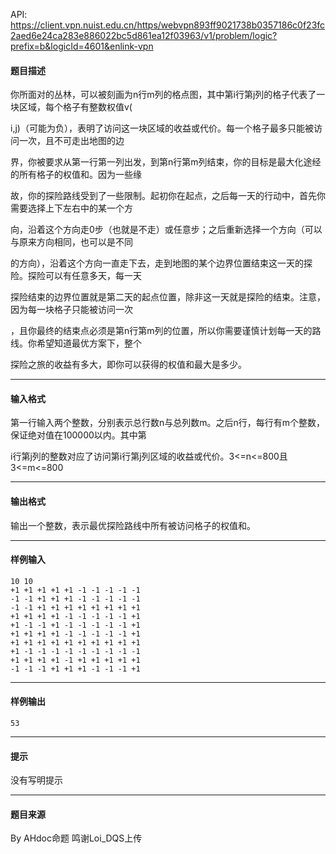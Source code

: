 API: https://client.vpn.nuist.edu.cn/https/webvpn893ff9021738b0357186c0f23fc2aed6e24ca283e886022bc5d861ea12f03963/v1/problem/logic?prefix=b&logicId=4601&enlink-vpn

#### 题目描述

你所面对的丛林，可以被刻画为n行m列的格点图，其中第i行第j列的格子代表了一块区域，每个格子有整数权值v(

i,j)（可能为负），表明了访问这一块区域的收益或代价。每一个格子最多只能被访问一次，且不可走出地图的边

界，你被要求从第一行第一列出发，到第n行第m列结束，你的目标是最大化途经的所有格子的权值和。因为一些缘

故，你的探险路线受到了一些限制。起初你在起点，之后每一天的行动中，首先你需要选择上下左右中的某一个方

向，沿着这个方向走0步（也就是不走）或任意步；之后重新选择一个方向（可以与原来方向相同，也可以是不同

的方向），沿着这个方向一直走下去，走到地图的某个边界位置结束这一天的探险。探险可以有任意多天，每一天

探险结束的边界位置就是第二天的起点位置，除非这一天就是探险的结束。注意，因为每一块格子只能被访问一次

，且你最终的结束点必须是第n行第m列的位置，所以你需要谨慎计划每一天的路线。你希望知道最优方案下，整个

探险之旅的收益有多大，即你可以获得的权值和最大是多少。

---

#### 输入格式

第一行输入两个整数，分别表示总行数n与总列数m。之后n行，每行有m个整数，保证绝对值在100000以内。其中第

i行第j列的整数对应了访问第i行第j列区域的收益或代价。3<=n<=800且3<=m<=800

---

#### 输出格式

输出一个整数，表示最优探险路线中所有被访问格子的权值和。

---

#### 样例输入
```
10 10
+1 +1 +1 +1 +1 -1 -1 -1 -1 -1
-1 -1 +1 +1 +1 -1 -1 -1 -1 -1
-1 -1 +1 +1 +1 +1 +1 +1 +1 +1
+1 +1 +1 +1 -1 -1 -1 -1 -1 +1
+1 -1 -1 +1 -1 -1 -1 -1 -1 +1
+1 +1 +1 +1 -1 -1 -1 -1 -1 +1
+1 +1 +1 +1 +1 +1 +1 +1 +1 +1
+1 -1 -1 -1 -1 -1 -1 -1 -1 -1
+1 +1 +1 +1 -1 +1 +1 +1 +1 +1
-1 -1 -1 +1 +1 +1 -1 -1 -1 +1
```

---

#### 样例输出
```
53

```

---

#### 提示

没有写明提示

---

#### 题目来源

By AHdoc命题 鸣谢Loi\_DQS上传